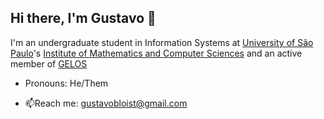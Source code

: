 ## Hi there, I'm Gustavo 🦊

I'm an undergraduate student in Information Systems at [University of São Paulo](https://usp.br)'s [Institute of Mathematics and Computer Sciences](https://www.icmc.usp.br/en/) and an active member of [GELOS](https://gelos.club/)

- Pronouns: He/Them

- 📫Reach me: gustavobloist@gmail.com
